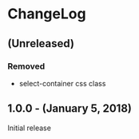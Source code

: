 ChangeLog
=========

(Unreleased)
----------
### Removed
* select-container css class

1.0.0 - (January 5, 2018)
------------------
Initial release
